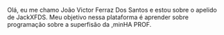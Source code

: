 Olá, eu me chamo João Victor Ferraz Dos Santos e estou sobre o apelido de JackXFDS.
Meu objetivo nessa plataforma é aprender sobre programação sobre a superfisão da ,minHA PROF.
